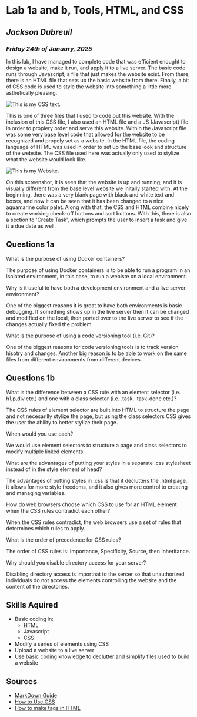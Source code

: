 # **Lab 1a and b, Tools, HTML, and CSS**
## *Jackson Dubreuil*
### *Friday 24th of January, 2025*

In this lab, I have managed to complete code that was efficient enought to design a website, make it run, and apply it to a live server. The basic code runs through Javascript, a file that just makes the website exist. From there, there is an HTML file that sets up the basic website from there.  Finally, a bit of CSS code is used to style the website into something a little more asthetically pleasing.

![This is my CSS text.](/css_writeup.png "CSS")

This is one of three files that I used to code out this website. With the inclusion of this CSS file, I also used an HTML file and a JS (Javascript) file in order to proplery order and serve this website.  Within the Javascript file was some very base level code that allowed for the website to be recognized and propely set as a website.  In the HTML file, the coding language of HTML was used in order to set up the base look and structure of the website.  The CSS file used here was actually only used to stylize what the website would look like.

![This is my Website.](/website_writeup.png "Website")

On this screenshot, it is seen that the website is up and running, and it is visually different from the base level website we initally started with.  At the beginning, there was a very blank page with black and white text and boxes, and now it can be seen that it has been changed to a nice aquamarine color palet.  Along with that, the CSS and HTML combine nicely to create working check-off buttons and sort buttons.  With this, there is also a section to 'Create Task', which prompts the user to insert a task and give it a due date as well.

## Questions 1a

What is the purpose of using Docker containers?

The purpose of using Docker containers is to be able to run a program in an isolated environment, in this case, to run a webiste on a local environment.

Why is it useful to have both a development environment and a live server environment?

One of the biggest reasons it is great to have both environments is basic debugging.  If something shows up in the live server then it can be changed and modified on the local, then ported over to the live server to see if the changes actually fixed the problem.

What is the purpose of using a code versioning tool (i.e. Git)?

One of the biggest reasons for code versioning tools is to track version hisotry and changes.  Another big reason is to be able to work on the same files from different environments from different devices.

## Questions 1b

What is the difference between a CSS rule with an element selector (i.e. h1,p,div etc.) and one with a class selector (i.e. .task, .task-done etc.)? 

The CSS rules of element selector are built into HTML to structure the page and not necesarilly stylize the page, but using the class selectors CSS gives the user the ability to better stylize their page.

When would you use each?

We would use element selectors to structure a page and class selectors to modify multiple linked elements.

What are the advantages of putting your styles in a separate .css stylesheet instead of in the style element of head?

The advantages of putting styles in .css is that it declutters the .html page, it allows for more style freedoms, and it also gives more control to creating and managing variables.

How do web browsers choose which CSS to use for an HTML element when the CSS rules contradict each other?

When the CSS rules contradict, the web browsers use a set of rules that determines which rules to apply.

What is the order of precedence for CSS rules?

The order of CSS rules is: Importance, Specificity, Source, then Inheritance.

Why should you disable directory access for your server?

Disabling directory access is importnat to the sercer so that unauthorized individuals do not access the elements controlling the website and the content of the directories.

## Skills Aquired
- Basic coding in:
    - HTML
    - Javascript
    - CSS
- Modify a series of elements using CSS
- Upload a website to a live server
- Use basic coding knowledge to declutter and simplify files used to build a website

## Sources

- [MarkDown Guide](https://markdownguide.offshoot.io/basic-syntax/)
- [How to Use CSS](https://www.educba.com/css-strikethrough/#:~:text=To%20achieve%20CSS%20strikethrough%2C%20you,by%20the%20text%2Ddecoration%20property.)
- [How to make tags in HTML](https://www.w3schools.com/tags/tag_form.asp#:~:text=The%20tag%20is%20used)